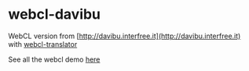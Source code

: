 webcl-davibu
============

WebCL version from [http://davibu.interfree.it](http://davibu.interfree.it) with [webcl-translator](https://github.com/wolfviking0/webcl-translator)

See all the webcl demo [here](http://wolfviking0.github.io/webcl-translator/)